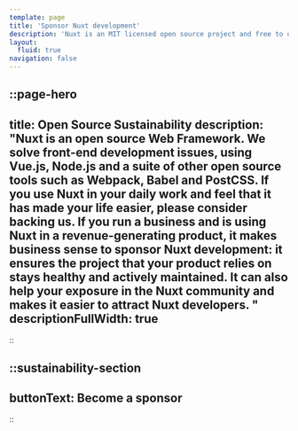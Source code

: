 ```yaml
---
template: page
title: 'Sponsor Nuxt development'
description: 'Nuxt is an MIT licensed open source project and free to use. However, the maintenance effort is not sustainable without proper financial backing.'
layout:
  fluid: true
navigation: false
---
```


::page-hero
---
title: Open Source Sustainability
description: "Nuxt is an open source Web Framework. We solve front-end development issues, using Vue.js, Node.js and a suite of other open source tools such as Webpack, Babel and PostCSS.
If you use Nuxt in your daily work and feel that it has made your life easier, please consider backing us.
If you run a business and is using Nuxt in a revenue-generating product, it makes business sense to sponsor Nuxt development: it ensures the project that your product relies on stays healthy and actively maintained. It can also help your exposure in the Nuxt community and makes it easier to attract Nuxt developers.
"
descriptionFullWidth: true
---
::

::sustainability-section
---
buttonText: Become a sponsor
---
::
